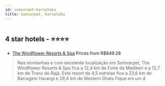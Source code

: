 ```yaml
---
id: somvarpet-karnataka
title: Somvarpet, Karnataka
---
```


<center><img src="https://i.travelapi.com/hotels/6000000/5620000/5615900/5615807/03fa1962_b.jpg" alt="" /></center>


##  4 star hotels - ⭐️⭐️⭐️⭐️

-    [The Windflower Resorts & Spa](https://www.hurb.com/br/aud/https://www.hurb.com/br/hotels/somvarpet/the-windflower-resorts-spa-HT-GROX?cmp=18055) Prices from R$849.28
   > Nas montanhas e com excelente localização em Somvarpet, The Windflower Resorts & Spa fica a 12,4 km de Forte de Madikeri e a 12,7 km de Trono do Rajá.  Este resort de 4,5 estrelas fica a 23,6 km de Barragem Harangi e 29,4 km de Western Ghats.Fique em um d

